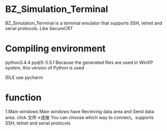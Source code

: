 # BZ_Simulation_Terminal
BZ_Simulation_Terminal is a terminal emulator that supports SSH, telnet and serial protocols. Like SecureCRT



# Compiling environment
python3.4.4 pyqt5-5.5.1
Because the generated files are used in WinXP system, this version of Python is used

IDLE use pycharm


# function
1.Main windows
Main windows have Receiving data area and Send data area.
click 文件->连接
You can choose which way to connect。supports SSH, telnet and serial protocols
